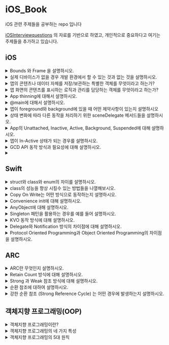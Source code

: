# iOS_Book
iOS 관련 주제들을 공부하는 repo 입니다

[iOSInterviewquestions](https://github.com/JeaSungLEE/iOSInterviewquestions) 의 자료를 기반으로 하였고, 개인적으로 중요하다고 여기는 주제들을 추가하고 있습니다.

## iOS
<details> 
  <summary> Bounds 와 Frame 을 설명하시오. </summary>
  
  ```
  bounds: 자신을 기준으로 view의 위치와 크기를 표현
  frame: 슈퍼뷰를 기준으로 view의 위치와 크기를 표현
  ```
  
</details>

<details> 
  <summary> 실제 디바이스가 없을 경우 개발 환경에서 할 수 있는 것과 없는 것을 설명하시오. </summary>
  
  ```
  할 수 있는 것 : 애플페이, face id
  할 수 없는 것 : 카메라, push 알림
  ```
  
</details>

<details> 
  <summary> 앱의 콘텐츠나 데이터 자체를 저장/보관하는 특별한 객체를 무엇이라고 하는가? </summary>
  
  ```
  UserDefaults
  : 앱이 실행되는 동안(런타임) Key-Value 형태로 데이터를 저장하는 사용자의 기본 데이터베이스에 대한 인터페이스
  
  - 대용량의 데이터보다 단일 데이터(ex 사용자 기본 설정, 로그인 여부 등)를 저장하는데 더 적합
  - 싱글톤 패턴으로 설계되어 앱 전체에 단 하나의 인스턴스만 존재
  ```
 
</details>

<details> 
  <summary> 앱 화면의 콘텐츠를 표시하는 로직과 관리를 담당하는 객체를 무엇이라고 하는가? </summary>
  
  ```
  UIViewController
  : UIKit 기반 앱의 뷰 계층 구조를 관리하는 객체
  
  - 데이터의 변경에 대한 응답으로 뷰의 업데이트
  - 뷰 크기 조정 및 전체 인터페이스 레이아웃 관리
  - 뷰와의 사용자 상호 작용에 응답
  ```
</details>

<details> 
  <summary> App thinning에 대해서 설명하시오. </summary>
  
  ```
  App thinning
  : 사용자의 기기와 OS버전에 맞춰 필요한 앱 번들을 만들고 전달하는 것
  
  - App store와 OS가 사용자의 기기와 OS버전에 맞게 App의 기능을 제공하고 설치공간을 최소화하여 App 설치 최적화
  - 더 빠른 다운로드와 더 많은 공간을 제공
  - App thinning 방법 
    - Slicing : App store가 앱이 지원하는 기기 및 OS 버전에 따라 다양한 변형(App variant)를 제공하는 것
    - Bitcode : Appstore가 다운로드되기전에 디바이스에 맞게 앱을 최적화 하여 바이너리를 새로 만들어 제공하는 것
    - ODR(= Order-Demand-Resource, 주문형 리소스) : 사용자에게 해당 리소스가 필요할 때 그 리소스를 앱스토어에서 가져오는 것
  ```
</details>

<details> 
  <summary> @main에 대해서 설명하시오. </summary>
  
  <img width="436" alt="스크린샷 2023-06-17 오후 6 06 53" src="https://github.com/seonyoung42/iOSInterviewquestions/assets/77603632/c479ec91-bd4e-4876-816a-a28e26825612">

  ```
  @main
  : 프로그램 실행 시작 시 진입점을 지정하기 위한 Swift 언어의 기능
  
  @main을 선언해줌으로써 UIKit 앱의 진입점은 해당 클래스가 되고 시스템은 UIApplicationDelegate 프로토콜에 구현되어있는 정적 main() 함수를 호출하게 된다
  ```
  
</details>

<details> 
  <summary> 앱이 foreground와 background에 있을 때 어떤 제약사항이 있는지 설명하시오 </summary>

  ```
  Foreground mode
  : 메모리 및 기타 시스템 리소스에 높은 우선순위를 가지며 OS는 이러한 리소스를 사용할 수 있도록 필요에 따라 background 앱을 종료한다.

  Background mode
  : 가능한 적은 메모리공간을 사용해야한다는 제약사항이 이 사용자 이벤트를 받기 어렵고 이미지 객체 참조 등에 대한 메모리도 제한된다.
  
  ```
  
</details>

<details> 
  <summary> 상태 변화에 따라 다른 동작을 처리하기 위한 sceneDelegate 메서드들을 설명하시오. </summary>

  ```swift

  func sceneDidDisconnect(_ scene: UIScene) {
        // Background로 들어간 직후나 세션이 삭제되었을 때 호출
  }
    
  func sceneDidBecomeActive(_ scene: UIScene) {
        // In-Active -> Active 로 변경될 때 호출
  }

  func sceneWillResignActive(_ scene: UIScene) {
        // Active -> In-Active 로 변경될 때 호출
  }

  func sceneWillEnterForeground(_ scene: UIScene) {
        // Background -> Foreground 로 변경될 때 호출
  }

  func sceneDidEnterBackground(_ scene: UIScene) {
        // Foreground -> Background 로 변경될 때 호출
  }
  ```
  
</details>

<details> 
  <summary> App의 Unattached, Inactive, Active, Background, Suspended에 대해 설명하시오. </summary>

  <img width="355" alt="스크린샷 2023-06-28 오후 9 59 26" src="https://github.com/seonyoung42/iOS_Book/assets/77603632/782b12d6-c456-49a6-8572-cef8c78b08e3">

  ```
  Unattached : 앱이 실행되지 않은 상태
  Foreground : APP이 실행되어 보여지고 있는 상태
    - Active : 앱이 실행중이며 현재 이벤트를 받고 있는 상태
    - Inactive : 앱이 실행중이지만 아무런 이벤트를 받지 않은 상태 (Foreground 상태에서 전화가 오거나, 잠금상태, 런치 스크린에서 InActive 상태가 된다.)
  Background : APP이 보여지고 있지는 않지만 여전히 실행되고 있는 코드가 있는 상태
  Suspened : 실행되는 코드가 없는 상태
  ```
  
</details>

<details> 
  <summary> 앱이 In-Active 상태가 되는 경우를 설명하시오. </summary>

  ```
  1. 전화나 메세지 같은 인터럽트가 발생하는 경우
  2. 알림창이 화면을 덮어 앱이 이벤트를 받을 수 없는 경우
  3. 앱이 Background -> Foreground가 될 때 In-Active를 거쳐 Active가 됨
  4. 앱이 Unattached -> Foreground가 될 때 In-Active를 거쳐 Active가 됨
  ```
  
</details>

<details> 
  <summary> GCD API 동작 방식과 필요성에 대해 설명하시오. </summary>

  ```
  GCD : 애플이 동시성 프로그래밍을 지원하기 위해 만든 기술로 프로그래머가 실행할 작업을 Dispatch Queue에 추가하면 GCD가 작업에 맞는 스레드를 자동으로 생성해서 실행하고 스레드를 제거한다.

  - DispatchQueue는 2개의 타입( Serial / Concurrent )으로 구분되며 둘 모두 FIFO 순서로 처리
  - 앱을 실행하면 시스템이 자동으로 메인스레드 위에서 동작하는 Main 큐(Serial Queue)를 만들어서 작업을 수행하고, 그 외에 추가적으로 여러 개의 Global 큐(Cuncurrent Queue)를 만들어서 큐 관리
  - 각 작업은 동기(sync) 방식과 비동기(async) 방식으로 실행 가능하지만 Main 큐에서는 async 만 사용 가능

  1) Main Queue : 메인스레드에서 작동하는 큐 (UI, 사용자 인터렉션 관련 처리)

    DispatchQueue.main.async {
    // Task
    }

  2) Global Queue : 우선순위(Qos = Quality of Servie) 지정하여 작동하는 큐

    DispatchQueue.global(qos : .background).async {
    // Task
    }

  GCD의 필요성 : GCD를 사용하면 스레드 생성, 유지, 삭제 등을 개발자가 신경쓸 필요 없이 작업(코드)을 큐에 예약하기만 하면 되기 때문에 스레드 관리가 용이해지고 성능이 증가한다.
  ```
</details>

<details> 
  <summary>  </summary>

  ```

  ```
  
</details>
  
</details>

## Swift
<details> 
  <summary> struct와 class와 enum의 차이를 설명하시오. </summary>
  
  ```
  struct : 상속(x), 값 타입 - 스택에 저장, 
  class : 상속(ㅇ), 참조 타입 - 스택에 포인터/힙에 데이터 저장,
  enum : 상속(x), 참조 타입 - 스택에 포인터/힙에 데이터 저장,
  
  셋의 공통점 : extenstion으로 기능 확장 가능, 프로토콜 채태 가능
  ```
  
</details>

<details> 
  <summary> class의 성능을 향상 시킬수 있는 방법들을 나열해보시오. </summary>
  
  ```
  class에 접근제어자(final, privete)을 사용해 Dynamic Dispatch 메커니즘으로 작동하는 Class를 Static Dispatch 방식으로 작동하게 한다.
  
  Static Dispatch : 앱이 동작하기 전인 컴파일 시점에 호출할 함수를 결정하기 때문에 성능이 좋다.
  Dynamic Dispatch : 컴파일 이후 앱을 실행하는동안인 런타임 시점에 호출하 함수를 결정하기 때문에 성능이 떨어진다.
  ```
    
</details>

<details> 
  <summary> Copy On Write는 어떤 방식으로 동작하는지 설명하시오. </summary>
  
  ```
  Copy On Write
  : Swift의 값 타입은 새로운 변수를 할당하거나 파라미터로 전달될 때 값 복사가 일어난다.
  다만, 이러한 복사 작업은 상당한 시간이 걸리므로 실제 원본이나 복사본이 수정되기 전까지는 복사를 하지 않고 원본 리소스를 공유하다가
  원본이나 복사본에서 수정이 일어날 경우, 그때 복사하는 작업을 하는 기술이다. 
  
  - Swift에선 Collection Type(Array, Dictionary, Set)을 복사해서 사용
  ```
  
</details>

<details> 
  <summary> Convenience init에 대해 설명하시오. </summary>
  
  ```
  초기화의 두 가지 종류
  
  - Designated init : 클래스의 모든 프로퍼티 초기화
    init(_ a: String, _ b: String, _ c: String) { 
    }
   
  - Convenience init : Designated init의 파라미터 중 일부를 초기화
    convenience init( _ b: String, _ c: String) {
      self.init("a", b, c)
    }
  ```
  
</details>

<details> 
  <summary> AnyObject에 대해 설명하시오. </summary>
  
  ```
  AnyObject : 모든 클래스 타입을 나타낼 수 있는 프로토콜 
  
  ```
  
</details>

<details> 
  <summary> Singleton 패턴을 활용하는 경우를 예를 들어 설명하시오. </summary>
  
  ```
  iOS에서 Singleton 활용하는 경우 : NotificationCenter, UserDefault, URLCache, URLSession 등
  
  - Singleton의 장점
  1. 인스턴스를 1회만 생성하므로 메모리, 성능 측면에서 효율이 좋다.
  2. 클래스간 데이터 공유가 쉽다.
  3. 인스턴스가 하나라는 것을 보장 -> Thread safe
  
  - Singleton의 단점
  1. 전역적으로 접근할 수 있기 때문에 이에 접근하는 객체를 추적하기 어려워지는 경우가 생긴다.
  
  - Singleton 대안 : DI(의존성 주입)
  
  ```
  
</details>

<details> 
  <summary> KVO 동작 방식에 대해 설명하시오.  </summary>
  
  ```
  KVO(= Key-Value Observing) : 다른 객체의 속성이 변경될 때 객체가 직접 알림을 받을 수 있는 메커니즘
  
  - NSObject를 상속받은 객체에서만 사용 가능
  - Objective-C Runtime에서만 사용이 가능하고, @objc dynamic 붙여서 사용
  - didSet, willSet과 유사하게 동작
  ```
  
</details>

<details> 
  <summary> Delegate와 Notification 방식의 차이점에 대해 설명하시오.  </summary>
  
  ```
  Delegate : 지정된 객체가 해야하는 메소드들의 원형을 프로토콜 형태로 정해놓은 디자인 패턴
  Notification : 서로 데이터를 보내주고 통신할 수 있도록 하기 위해 Notification Center라는 싱글톤 객체를 통해 
  이벤트들의 발생 여부를 옵저버를 등록한 객체들에게 알려주는 것
  
  공통점 : 앱에서 발생한 이벤트가 현재 화면이 아닌 다른 화면까지 영향을 주어야할 때 주로 사용
  
  차이점
  - Delegate : 이벤트의 수신자가 발신자의 정보를 알고 있어야함
  - Notification : 이벤트의 수신자가 발신자의 정보를 몰라도 됨
  
  ```
  
</details>

<details> 
  <summary> Protocol Oriented Programming과 Object Oriented Programming의 차이점을 설명하시오. </summary>
  
  ```
  POP : 프로토콜 중심 프로그래밍
  - 프로토콜 확장을 통한 수평 구조의 타입 확장
  - HAS-A 관계로 표현됩
  
  OOP : 객체 중심 프로그래밍
  - 상속을 통하 수직 구조의 타입 확장
  - IS-A 관계 표현
  
  Is - A 관계 : 부모 - 자식 간의 상속 관계
  Has - A 관계 : 보유한 기능을 표현하는 포함 관계 
  ```
  
</details>

## ARC

<details> 
  <summary> ARC란 무엇인지 설명하시오. </summary>
  
  ```
  ARC : Swift가 제공하는 자동 메모리 관리 도구
  
  - referece count를 관리하고 0이 되면 자동으로 메모리를 해제
  ```
  
</details>

<details> 
  <summary> Retain Count 방식에 대해 설명하시오. </summary>
  
  ```
  Retain Count 방식 : MRC, ARC
  
  - MRC : 객체의 레퍼런스 카운트를 직접 관리하는 방식 -> retain, release 직접 호출
  - ARC : 객체의 레퍼런스 카운트를 iOS가 자동 관리하는 방식 -> retain, release 자동 호출
 
  - Retain : NSObject 클래스 함수로 객체가 메모리에서 해제되지 않도록 래퍼런스 카운트를 증가시킴
  - Release : NSObject 클래스 함수로 객체를 더이상 사용하지 않거나, 메모리에서 해제하고 싶을 때 호출하여 래퍼런스 카운트 감소시킴
  ```
  
</details>

<details> 
  <summary> Strong 과 Weak 참조 방식에 대해 설명하시오. </summary>
  
  ```
  강한 참조 : 인스턴스의 주소값이 변수에 할당될 때 RC가 증가하는 참조 방식
  - 인스턴스를 생성할 때 default가 강한 참조
  - 순환참조 발생할 수 있음 -> 발생 시 메모리 누수 발생
  
  약한 참조 : 인스턴스를 참조할 때 RC를 증가시키지 않는 참조 방식
  - 강한 순화 참조를 해결할 수 있음
  ```
  
</details>

<details> 
  <summary> 순환 참조에 대하여 설명하시오. </summary>
  
  ```
  순환 참조 : 두 개의 객체가 서로가 서로를 참조하고 있는 형태
  - 메모리 누수 발생 
  ```
  
</details>

<details> 
  <summary> 강한 순환 참조 (Strong Reference Cycle) 는 어떤 경우에 발생하는지 설명하시오. </summary>
  
  ```
  - 클래스 인스턴스 간의 강한 순환 참조
  - 클로저에서의 강한 순환 참조
  ```
  
</details>

## 객체지향 프로그래밍(OOP)
<details> 
  <summary> 객체지향 프로그래밍이란? </summary>
  
  ```
  상태와 동작을 포함하고 있는 객체를 기반으로 코드를 구성하는 프로그래밍

  장점 : 코드의 재사용성이 높고, 유지보수가 용이하다
  단점 : 높은 설계 역량이 요구되고, 코드가 복잡해진다. 의존관계로 인해 절차지향 프로그래밍보다 대체로 속도가 느리다
  ```
  
</details>

<details> 
  <summary> 객체지향 프로그래밍의 네 가지 특성 </summary>
  
  ```
  1. 추상화
  : 객체의 공통적인 기능이나 속성을 추출하여 정의하는 것
  ex) 프로토콜, 클래스

  2. 상속성
  : 자식 클래스가 부모 클래스를 상속받을 수 있는 것
  자식 클래스는 부모 클래스의 모든 기능과 속성을 간펴하게 사용할 수 있다.

  3. 다형성
  : 자식 클래스는 override를 통해 상속받은 부모 클래스의 기능을 수정하여 사용할 수 있다.

  4. 캡슐화
  : 클래스 안의 연관 기능이나 속성을 캡슐화 하여 외부로 부터 보호하는 것

   - 데이터 보호 : 외부로부터 클래스에 정의된 기능이나 속성을 보호
   - 데이터 은닉 : 외부에 내부의 동작을 감추고 필요한 부분만 노출
  ```
  
</details>

<details> 
  <summary> 객체지향 프로그래밍의 5대 원칙 </summary>
  
  ```
SOLID

1. SRP, 단일 책임의 원칙
: 하나의 클래스는 하나의 기능만 수행하도록 하는 원칙

2. OCP, 개방-폐쇄 원칙
: 확장에서는 열려있고, 수정에는 닫혀있는 원칙

3. LSP, 리스코프 치환의 원칙
: 부모클래스를 상속받은 자식클래스가 있을 때, 부모 클래스를 호출하는 동작에서 자식클래스가 부모 클래스를 완전히 대체할 수 있다는 원칙

4. ISP, 인터페이스 분리의 원칙
: 하나의  일반적인 인터페이스보다 여러개의 구체적인 인터페이스가 낫다는 원칙

5. DIP, 의존성 역전의 원칙
: 객체는 구체적인 것이 아니라 추상적인 것에 의존해야한다는 원칙으로 상위 레벨의 모듈이 하위 레벨에 의존하게되는 위계관계를 끊는 원칙

상위 레벨의 모듈이 하위 레벨의 모듈에 의존하지 않도록 상위레벨에서 추상화된 인터페이스(=프로토콜)을 정의하고, 하위레벨이 이 프로토콜을 따르도록 한다.
  ```
  
</details>

